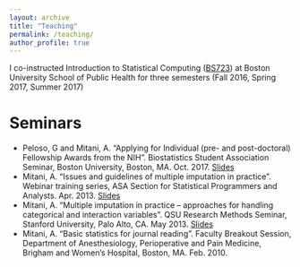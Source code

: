 ```yaml
---
layout: archive
title: "Teaching"
permalink: /teaching/
author_profile: true
---
```


I co-instructed Introduction to Statistical Computing ([BS723](https://www.bu.edu/academics/sph/courses/sph-bs-723/)) at Boston University School of Public Health for three semesters (Fall 2016, Spring 2017, Summer 2017)

Seminars
========

- Peloso, G and Mitani, A. “Applying for Individual (pre- and post-doctoral) Fellowship
Awards from the NIH”. Biostatistics Student Association Seminar, Boston University,
Boston, MA. Oct. 2017. [Slides]()
- Mitani, A. “Issues and guidelines of multiple imputation in practice”. Webinar training
series, ASA Section for Statistical Programmers and Analysts. Apr. 2013. [Slides]()
- Mitani, A. “Multiple imputation in practice – approaches for handling categorical and
interaction variables”. QSU Research Methods Seminar, Stanford University, Palo Alto,
CA. May 2013. [Slides]()
- Mitani, A. “Basic statistics for journal reading”. Faculty Breakout Session, Department
of Anesthesiology, Perioperative and Pain Medicine, Brigham and Women’s Hospital,
Boston, MA. Feb. 2010. 
